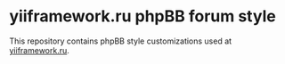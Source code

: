 yiiframework.ru phpBB forum style
=================================

This repository contains phpBB style customizations used at [yiiframework.ru](http://yiiframework.ru/).